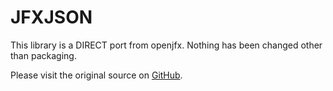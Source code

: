 # JFXJSON

This library is a DIRECT port from openjfx. Nothing has been changed other than packaging.

Please visit the original source on [GitHub](https://github.com/Debian/openjfx).